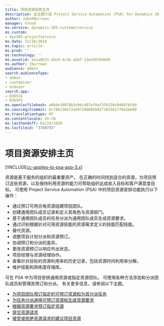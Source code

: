 ```yaml
---
title: 项目资源安排主页
description: 此主题介绍 Project Service Automation (PSA) for Dynamics 365 中的资源管理功能。
author: JohnPBurrows
manager: kfend
ms.service: dynamics-365-customerservice
ms.custom:
- dyn365-projectservice
ms.date: 11/28/2018
ms.topic: article
ms.prod: ''
ms.technology: ''
ms.assetid: ea1a0b21-d9c0-4c36-ab6f-13ed267694d9
ms.author: jburrows
audience: Admin
search.audienceType:
- admin
- customizer
- enduser
search.app:
- D365CE
- D365PS
ms.openlocfilehash: a8b6e18879b3c06cd87ef0af3fb139c040476fdd
ms.sourcegitcommit: 8c786230ef2a497280885b827162561776e2eb00
ms.translationtype: HT
ms.contentlocale: zh-CN
ms.lasthandoff: 03/24/2020
ms.locfileid: "3749755"
---
```

# <a name="resourcing-projects-home-page"></a>项目资源安排主页

[!INCLUDE[cc-applies-to-psa-app-3.x](../includes/cc-applies-to-psa-app-3x.md)]

资源是基于服务的组织的最重要资产。 在正确的时间找到适合的资源，为项目预订这些资源，以及保持利用资源的能力可帮助组织达成收入目标和客户满意度目标。 可使用 Project Service Automation (PSA) 中的项目资源安排功能执行以下操作：

- 通过预订可用合格资源组建项目团队。
- 创建通用团队成员记录和定义其角色与资源部门。
- 基于通用团队成员的任务分派为通用团队成员生成资源要求。
- 通过识别根据针对可用资源技能的资源需求定义的技能匹配技能。
- 替代资源。
- 调整项目计划分派和资源预订。
- 协调预订和分派的差异。
- 更改资源预订以响应外出状态。
- 项目经理与资源经理协作。
- 查看针对目标的资源利用率的历史记录，包括资源时间利用率分解。
- 维护技能和熟练度存储库。


可在 PSA 中为项目安排通用资源或指定资源团队。 可使用各种方法添加和分派团队成员和管理其预订和分派。 有关更多信息，请参阅以下主题。

- [为项目团队预订指定的可预订资源和为其分派任务](assign-named-bookable-resource.md)
- [为任务分派通用可预订资源和生成资源要求](assign-generic-bookable-resource.md)
- [根据资源要求预订指定资源](book-named-resource.md)
- [提交资源请求](submit-resource-request.md)
- [接受或拒绝资源请求的建议项目资源](accept-reject-proposed-resource.md)
